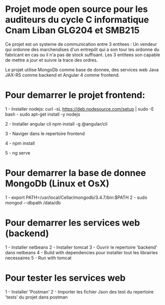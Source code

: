 # Projet mode open source pour les auditeurs du cycle C informatique Cnam Liban GLG204 et SMB215

Ce projet est un systeme de communication entre 3 entitees : Un vendeur qui ordonne des marchendises d'un entrepôt qui a son tour les ordonne du fabricant en cas ou il n'a pas de stock suffisant. Les 3 entitees son capable de mettre a jour et suivre la trace des ordres.

Le projet utilise MongoDb comme base de donnee, des services web Java JAX-RS comme backend et Angular 4 comme frontend.


# Pour demarrer le projet frontend:
1 - Installer nodejs:
	curl -sL https://deb.nodesource.com/setup | sudo -E bash -
	sudo apt-get install -y nodejs

2 - Installer angular cli
	npm install -g @angular/cli

3 - Naviger dans le repertoire frontend

4 - npm install

5 - ng serve

# Pour demarrer la base de donnee MongoDb (Linux et OsX)
1 - export PATH=/usr/local/Cellar/mongodb/3.4.7/bin:$PATH
2 - sudo mongod --dbpath /data/db

# Pour demarrer les services web (backend)
1 - Installer netbeans
2 - Installer tomcat
3 - Ouvrir le repertoire 'backend' dans netbeans
4 - Build with dependencies pour installer tout les librairies necessaires
5 - Run with tomcat

# Pour tester les services web
1 - Installer 'Postman'
2 - Importer les fichier Json des test du repertoire 'tests' du projet dans postman

